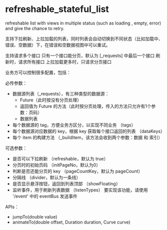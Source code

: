 # refreshable_stateful_list

refreshable list with views in multiple status (such as loading , empty, error) and give the chance to retry.

支持下拉刷新、上拉加载的列表，同时列表会自动切换到不同状态（比如加载中、错误、空数据）下，在错误和空数据视图中可以重试。

支持请求多个接口
只有一个接口能分页，默认为 [_requests] 中最后一个接口
刷新时，请求所有接口
上拉加载更多时，只请求分页接口

业务方可以控制很多配置，包括：

必传参数：
- 数据源列表（_requests），有三种类型的数据源：
    - Future（此时按没有分页处理）
    - 返回值为 Future 的方法（此时按分页处理，传入的方法只允许有1个参数：页码）
    - 数据列表
- 每个数据源的 tag，方便业务方区分，以实现不同业务 （tags）
- 每个数据源对应数据的 key，根据 key 获取每个接口返回的列表 （dataKeys）
- 每个 item 的构建方法 （_buildItem，该方法会收到两个参数：数据 和 索引）

可选参数：
- 是否可以下拉刷新 （refreshable，默认为 true）
- 分页时的初始页码 （initPageNo，默认为0）
- 判断是否还能分页的 key （pageCountKey，默认为 pageCount）
- 分隔线 （divider，默认为一条线）
- 是否显示悬浮按钮，返回到列表顶部 （showFloating）
- 监听事件，用于刷新列表数据 （listenTypes）
  要实现该功能，请使用 '/event' 中的 eventBus 发送事件

APIs：
- jumpTo(double value)
- animateTo(double offset, Duration duration, Curve curve)